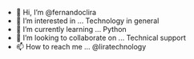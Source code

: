 - 👋 Hi, I’m @fernandoclira
- 👀 I’m interested in ... Technology in general
- 🌱 I’m currently learning ... Python
- 💞️ I’m looking to collaborate on ... Technical support
- 📫 How to reach me ... @liratechnology

<!---
fernandoclira/fernandoclira is a ✨ special ✨ repository because its `README.md` (this file) appears on your GitHub profile.
You can click the Preview link to take a look at your changes.
--->
